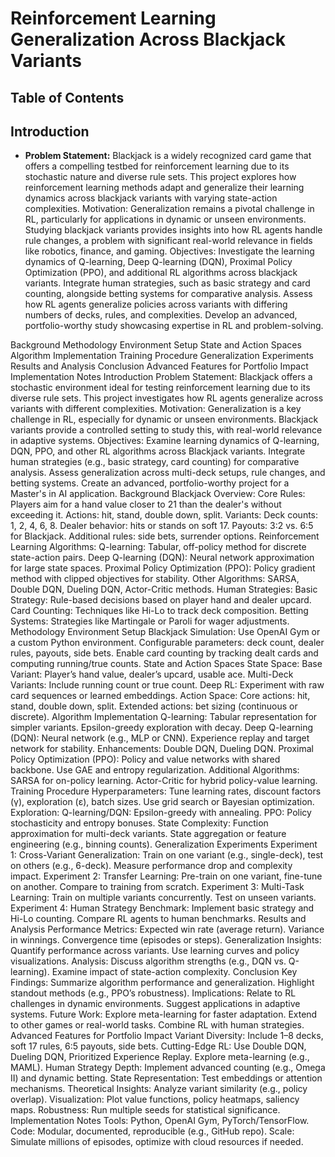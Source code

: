 # Reinforcement Learning Generalization Across Blackjack Variants

## Table of Contents

## Introduction

* **Problem Statement:** Blackjack is a widely recognized card game that offers a compelling testbed for reinforcement learning due to its stochastic nature and diverse rule sets. This project explores how reinforcement learning methods adapt and generalize their learning dynamics across blackjack variants with varying state-action complexities.
Motivation: Generalization remains a pivotal challenge in RL, particularly for applications in dynamic or unseen environments. Studying blackjack variants provides insights into how RL agents handle rule changes, a problem with significant real-world relevance in fields like robotics, finance, and gaming.
Objectives:
Investigate the learning dynamics of Q-learning, Deep Q-learning (DQN), Proximal Policy Optimization (PPO), and additional RL algorithms across blackjack variants.
Integrate human strategies, such as basic strategy and card counting, alongside betting systems for comparative analysis.
Assess how RL agents generalize policies across variants with differing numbers of decks, rules, and complexities.
Develop an advanced, portfolio-worthy study showcasing expertise in RL and problem-solving.

Background
Methodology
Environment Setup
State and Action Spaces
Algorithm Implementation
Training Procedure
Generalization Experiments
Results and Analysis
Conclusion
Advanced Features for Portfolio Impact
Implementation Notes
Introduction
Problem Statement: Blackjack offers a stochastic environment ideal for testing reinforcement learning due to its diverse rule sets. This project investigates how RL agents generalize across variants with different complexities.
Motivation: Generalization is a key challenge in RL, especially for dynamic or unseen environments. Blackjack variants provide a controlled setting to study this, with real-world relevance in adaptive systems.
Objectives:
Examine learning dynamics of Q-learning, DQN, PPO, and other RL algorithms across Blackjack variants.
Integrate human strategies (e.g., basic strategy, card counting) for comparative analysis.
Assess generalization across multi-deck setups, rule changes, and betting systems.
Create an advanced, portfolio-worthy project for a Master's in AI application.
Background
Blackjack Overview:
Core Rules: Players aim for a hand value closer to 21 than the dealer's without exceeding it. Actions: hit, stand, double down, split.
Variants:
Deck counts: 1, 2, 4, 6, 8.
Dealer behavior: hits or stands on soft 17.
Payouts: 3:2 vs. 6:5 for Blackjack.
Additional rules: side bets, surrender options.
Reinforcement Learning Algorithms:
Q-learning: Tabular, off-policy method for discrete state-action pairs.
Deep Q-learning (DQN): Neural network approximation for large state spaces.
Proximal Policy Optimization (PPO): Policy gradient method with clipped objectives for stability.
Other Algorithms: SARSA, Double DQN, Dueling DQN, Actor-Critic methods.
Human Strategies:
Basic Strategy: Rule-based decisions based on player hand and dealer upcard.
Card Counting: Techniques like Hi-Lo to track deck composition.
Betting Systems: Strategies like Martingale or Paroli for wager adjustments.
Methodology
Environment Setup
Blackjack Simulation:
Use OpenAI Gym or a custom Python environment.
Configurable parameters: deck count, dealer rules, payouts, side bets.
Enable card counting by tracking dealt cards and computing running/true counts.
State and Action Spaces
State Space:
Base Variant: Player’s hand value, dealer’s upcard, usable ace.
Multi-Deck Variants: Include running count or true count.
Deep RL: Experiment with raw card sequences or learned embeddings.
Action Space:
Core actions: hit, stand, double down, split.
Extended actions: bet sizing (continuous or discrete).
Algorithm Implementation
Q-learning:
Tabular representation for simpler variants.
Epsilon-greedy exploration with decay.
Deep Q-learning (DQN):
Neural network (e.g., MLP or CNN).
Experience replay and target network for stability.
Enhancements: Double DQN, Dueling DQN.
Proximal Policy Optimization (PPO):
Policy and value networks with shared backbone.
Use GAE and entropy regularization.
Additional Algorithms:
SARSA for on-policy learning.
Actor-Critic for hybrid policy-value learning.
Training Procedure
Hyperparameters:
Tune learning rates, discount factors (γ), exploration (ε), batch sizes.
Use grid search or Bayesian optimization.
Exploration:
Q-learning/DQN: Epsilon-greedy with annealing.
PPO: Policy stochasticity and entropy bonuses.
State Complexity:
Function approximation for multi-deck variants.
State aggregation or feature engineering (e.g., binning counts).
Generalization Experiments
Experiment 1: Cross-Variant Generalization:
Train on one variant (e.g., single-deck), test on others (e.g., 6-deck).
Measure performance drop and complexity impact.
Experiment 2: Transfer Learning:
Pre-train on one variant, fine-tune on another.
Compare to training from scratch.
Experiment 3: Multi-Task Learning:
Train on multiple variants concurrently.
Test on unseen variants.
Experiment 4: Human Strategy Benchmark:
Implement basic strategy and Hi-Lo counting.
Compare RL agents to human benchmarks.
Results and Analysis
Performance Metrics:
Expected win rate (average return).
Variance in winnings.
Convergence time (episodes or steps).
Generalization Insights:
Quantify performance across variants.
Use learning curves and policy visualizations.
Analysis:
Discuss algorithm strengths (e.g., DQN vs. Q-learning).
Examine impact of state-action complexity.
Conclusion
Key Findings:
Summarize algorithm performance and generalization.
Highlight standout methods (e.g., PPO’s robustness).
Implications:
Relate to RL challenges in dynamic environments.
Suggest applications in adaptive systems.
Future Work:
Explore meta-learning for faster adaptation.
Extend to other games or real-world tasks.
Combine RL with human strategies.
Advanced Features for Portfolio Impact
Variant Diversity:
Include 1–8 decks, soft 17 rules, 6:5 payouts, side bets.
Cutting-Edge RL:
Use Double DQN, Dueling DQN, Prioritized Experience Replay.
Explore meta-learning (e.g., MAML).
Human Strategy Depth:
Implement advanced counting (e.g., Omega II) and dynamic betting.
State Representation:
Test embeddings or attention mechanisms.
Theoretical Insights:
Analyze variant similarity (e.g., policy overlap).
Visualization:
Plot value functions, policy heatmaps, saliency maps.
Robustness:
Run multiple seeds for statistical significance.
Implementation Notes
Tools: Python, OpenAI Gym, PyTorch/TensorFlow.
Code: Modular, documented, reproducible (e.g., GitHub repo).
Scale: Simulate millions of episodes, optimize with cloud resources if needed.
